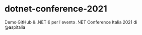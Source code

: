 # dotnet-conference-2021
Demo GitHub &amp; .NET 6 per l'evento .NET Conference Italia 2021 di @aspitalia

